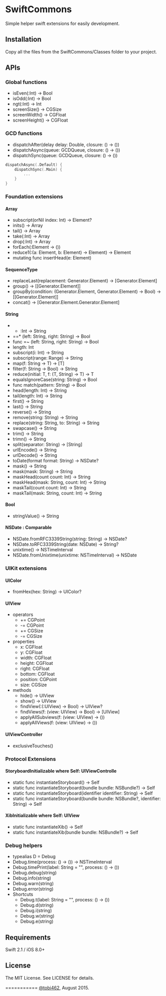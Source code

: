 # SwiftCommons
Simple helper swift extensions for easily development.

## Installation
Copy all the files from the SwiftCommons/Classes folder to your project.

## APIs

### Global functions
* isEven(:Int) -> Bool
* isOdd(:Int) -> Bool
* ngt(:Int) -> Int
* screenSize() -> CGSize
* screenWidth() -> CGFloat
* screenHeight() -> CGFloat

### GCD functions
* dispatchAfter(delay delay: Double, closure: () -> ())
* dispatchAsync(queue: GCDQueue, closure: () -> ())
* dispatchSync(queue: GCDQueue, closure: () -> ())

```swift
dispatchAsync(.Default) {
    dispatchSync(.Main) {
        ...
    }
}
```

### Foundation extensions

#### Array
* subscript(orNil index: Int) -> Element?
* inits() -> Array
* tail() -> Array
* take(:Int) -> Array
* drop(:Int) -> Array
* forEach(:Element -> ())
* reduce1(:(a: Element, b: Element) -> Element) -> Element
* mutating func insertHead(e: Element)

#### SequenceType
* replaceLast(replacement: Generator.Element) -> [Generator.Element]
* group() -> [[Generator.Element]]
* groupBy(condition: (Generator.Element, Generator.Element) -> Bool) -> [[Generator.Element]]
* concat() -> [Generator.Element.Generator.Element]

#### String
* * :Int -> String
* ==* (left: String, right: String) -> Bool
* func =~ (left: String, right: String) -> Bool
* length: Int
* subscript(i: Int) -> String
* subscript(range: Range<Int>) -> String
* map<T>(f: String -> T) -> [T]
* filter(f: String -> Bool) -> String
* reduce<T>(initial: T, f: (T, String) -> T) -> T
* equalsIgnoreCase(string: String) -> Bool
* func match(pattern: String) -> Bool
* head(length: Int) -> String
* tail(length: Int) -> String
* first() -> String
* last() -> String
* reverse() -> String
* remove(string: String) -> String
* replace(string: String, to: String) -> String
* swapcase() -> String
* trim() -> String
* trimn() -> String
* split(separator: String) -> [String]
* urlEncode() -> String
* urlDecode() -> String
* toDate(format format: String) -> NSDate?
* mask() -> String
* mask(mask: String) -> String
* maskHead(count count: Int) -> String
* maskHead(mask: String, count: Int) -> String
* maskTail(count count: Int) -> String
* maskTail(mask: String, count: Int) -> String

#### Bool
* stringValue() -> String

#### NSDate : Comparable
* NSDate.fromRFC3339String(string: String) -> NSDate?
* NSDate.toRFC3339String(date: NSDate) -> String?
* unixtime() -> NSTimeInterval
* NSDate.fromUnixtime(unixtime: NSTimeInterval) -> NSDate

### UIKit extensions

#### UIColor
* fromHex(hex: String) -> UIColor?

#### UIView
* operators
  * += CGPoint
  * -= CGPoint
  * += CGSize
  * -= CGSize
* properties
  * x: CGFloat
  * y: CGFloat
  * width: CGFloat
  * height: CGFloat
  * right: CGFloat
  * bottom: CGFloat
  * position: CGPoint
  * size: CGSize
* methods
  * hide() -> UIView
  * show() -> UIView
  * findView(:(:UIView) -> Bool) -> UIView?
  * findViews(f: (view: UIView) -> Bool) -> [UIView]
  * applyAllSubviews(f: (view: UIView) -> ())
  * applyAllViews(f: (view: UIView) -> ())

#### UIViewController
* exclusiveTouches()

### Protocol Extensions

#### StoryboardInitializable where Self: UIViewControlle
 * static func instantiateStoryboard() -> Self
 * static func instantiateStoryboard(bundle bundle: NSBundle?) -> Self
 * static func instantiateStoryboard(identifier identifier: String) -> Self     
 * static func instantiateStoryboard(bundle bundle: NSBundle?, identifier: String) -> Self

#### XibInitializable where Self: UIView
 * static func instantiateXib() -> Self
 * static func instantiateXib(bundle bundle: NSBundle?) -> Self

### Debug helpers
 * typealias D = Debug
 * Debug.time(process: () -> ()) -> NSTimeInterval
 * Debug.timePrint(label: String = "", process: () -> ())
 * Debug.debug(string)
 * Debug.info(string)
 * Debug.warn(string)
 * Debug.error(string)
 * Shortcuts
   * Debug.t(label: String = "", process: () -> ())
   * Debug.d(string)
   * Debug.i(string)
   * Debug.w(string)
   * Debug.e(string)

## Requirements

Swift 2.1 / iOS 8.0+

## License

The MIT License. See LICENSE for details.

===========
[@tobi462](https://twitter.com/tobi462), August 2015.

